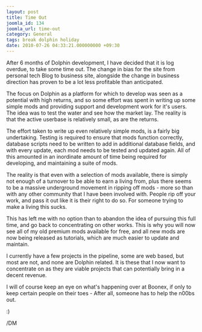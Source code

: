 ```yaml
---
layout: post
title: Time Out
joomla_id: 134
joomla_url: time-out
category: General
tags: break dolphin holiday
date: 2010-07-26 04:33:21.000000000 +09:30
---
```

<p>After 6 months of Dolphin development, I have decided that it is log overdue, to take some time out. The change in bias for the site from personal tech Blog to business site, alongside the change in business direction has proven to be a lot less&nbsp;profitable&nbsp;than anticipated.</p>
<p>The focus on Dolphin as a platform for which to develop was seen as a potential with high returns, and so some effort was spent in writing up some simple mods and providing support and development work for it's users. The idea was to test the water and see how the market lay.&nbsp;The reality is that the active userbase is relatively small, as are the returns.</p>
<p>The effort taken to write up even relatively simple mods, is a fairly big undertaking. Testing is required to ensure that mods function correctly, database scripts need to be written to add in additional database fields, and with every update, each mod needs to be tested and updated again. All of this amounted in an inordinate amount of time being required for developing, and maintaining a suite of mods.</p>
<p>The reality is that even with a selection of mods available, there is simply not enough of a turnover to be able to earn a living from, plus there seems to be a massive underground movement in ripping off mods - more so than with any other community that I have been involved with. People rip off your work, and pass it out like it is their right to do so. For someone trying to make a living this sucks.</p>
<p>This has left me with no option than to abandon the idea of pursuing this full time, and go back to concentrating on other works. This is why you will now see all of my old premium mods available for free, and all new mods are now being released as tutorials, which are much easier to update and maintain.</p>
<p>I currently have a few projects in the pipeline, some are web based, but most are not, and none are Dolphin related. It is these that I now want to concentrate on as they are viable projects that can potentially bring in a decent revenue.</p>
<p>I will of course keep an eye on what's happening over at Boonex, if only to keep certain people on their toes - After all, someone has to help the n00bs out.</p>
<p>:)</p>
<p>/DM</p>
